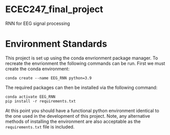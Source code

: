# ECEC247_final_project
RNN for EEG signal processing

# Environment Standards
This project is set up using the conda envrionment package manager. To recreate the envrionment the following commands can be run. First we must create the conda environment:

```
conda create --name EEG_RNN python=3.9
```
The required packages can then be installed via the following command:

```
conda activate EEG_RNN
pip install -r requirements.txt
```
At this point you should have a functional python environment identical to the one used in the development of this project. Note, any alternative methods of installing the environment are also acceptable as the `requirements.txt` file is included.
